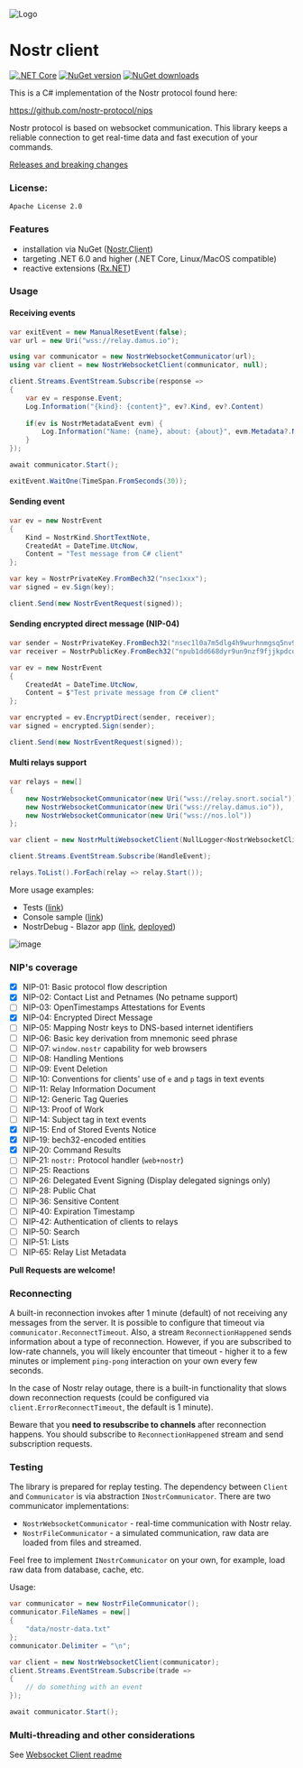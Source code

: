 ![Logo](https://raw.githubusercontent.com/Marfusios/nostr-client/master/nostr.png)
# Nostr client 
[![.NET Core](https://github.com/Marfusios/nostr-client/actions/workflows/dotnet-core.yml/badge.svg)](https://github.com/Marfusios/nostr-client/actions/workflows/dotnet-core.yml) [![NuGet version](https://badge.fury.io/nu/Nostr.Client.svg)](https://badge.fury.io/nu/Nostr.Client) [![NuGet downloads](https://img.shields.io/nuget/dt/Nostr.Client)](https://www.nuget.org/packages/Nostr.Client)

This is a C# implementation of the Nostr protocol found here:

https://github.com/nostr-protocol/nips

Nostr protocol is based on websocket communication. 
This library keeps a reliable connection to get real-time data and fast execution of your commands. 

[Releases and breaking changes](https://github.com/Marfusios/nostr-client/releases)

### License: 
    Apache License 2.0

### Features

* installation via NuGet ([Nostr.Client](https://www.nuget.org/packages/Nostr.Client))
* targeting .NET 6.0 and higher (.NET Core, Linux/MacOS compatible)
* reactive extensions ([Rx.NET](https://github.com/Reactive-Extensions/Rx.NET))

### Usage

#### Receiving events

```csharp
var exitEvent = new ManualResetEvent(false);
var url = new Uri("wss://relay.damus.io");

using var communicator = new NostrWebsocketCommunicator(url);
using var client = new NostrWebsocketClient(communicator, null);

client.Streams.EventStream.Subscribe(response =>
{
    var ev = response.Event;
    Log.Information("{kind}: {content}", ev?.Kind, ev?.Content)
            
    if(ev is NostrMetadataEvent evm) {
        Log.Information("Name: {name}, about: {about}", evm.Metadata?.Name, evm.Metadata?.About);
    }
});

await communicator.Start();

exitEvent.WaitOne(TimeSpan.FromSeconds(30));
```

#### Sending event

```csharp
var ev = new NostrEvent
{
    Kind = NostrKind.ShortTextNote,
    CreatedAt = DateTime.UtcNow,
    Content = "Test message from C# client"
};

var key = NostrPrivateKey.FromBech32("nsec1xxx");
var signed = ev.Sign(key);

client.Send(new NostrEventRequest(signed));
```

#### Sending encrypted direct message (NIP-04)

```csharp
var sender = NostrPrivateKey.FromBech32("nsec1l0a7m5dlg4h9wurhnmgsq5nv9cqyvdwsutk4yf3w4fzzaqw7n80ssdfzkg");
var receiver = NostrPublicKey.FromBech32("npub1dd668dyr9un9nzf9fjjkpdcqmge584c86gceu7j97nsp4lj2pscs0xk075");

var ev = new NostrEvent
{
    CreatedAt = DateTime.UtcNow,
    Content = $"Test private message from C# client"
};

var encrypted = ev.EncryptDirect(sender, receiver);
var signed = encrypted.Sign(sender);

client.Send(new NostrEventRequest(signed));
```

#### Multi relays support

```csharp
var relays = new[]
{
    new NostrWebsocketCommunicator(new Uri("wss://relay.snort.social")),
    new NostrWebsocketCommunicator(new Uri("wss://relay.damus.io")),
    new NostrWebsocketCommunicator(new Uri("wss://nos.lol"))
};

var client = new NostrMultiWebsocketClient(NullLogger<NostrWebsocketClient>.Instance, relays);

client.Streams.EventStream.Subscribe(HandleEvent);

relays.ToList().ForEach(relay => relay.Start());
```

More usage examples:
* Tests ([link](tests/Nostr.Client.Tests))
* Console sample ([link](test_integration/Nostr.Client.Sample.Console/Program.cs))
* NostrDebug - Blazor app ([link](apps/nostr-debug/NostrDebug.Web), [deployed](https://nostrdebug.com))

![image](https://raw.githubusercontent.com/Marfusios/nostr-client/master/apps/nostr-debug/NostrDebug.Web/wwwroot/nostr-preview.png)

### NIP's coverage

- [x] NIP-01: Basic protocol flow description
- [x] NIP-02: Contact List and Petnames (No petname support)
- [ ] NIP-03: OpenTimestamps Attestations for Events
- [x] NIP-04: Encrypted Direct Message
- [ ] NIP-05: Mapping Nostr keys to DNS-based internet identifiers
- [ ] NIP-06: Basic key derivation from mnemonic seed phrase
- [ ] NIP-07: `window.nostr` capability for web browsers
- [ ] NIP-08: Handling Mentions
- [ ] NIP-09: Event Deletion
- [ ] NIP-10: Conventions for clients' use of `e` and `p` tags in text events
- [ ] NIP-11: Relay Information Document
- [ ] NIP-12: Generic Tag Queries
- [ ] NIP-13: Proof of Work
- [ ] NIP-14: Subject tag in text events
- [x] NIP-15: End of Stored Events Notice
- [x] NIP-19: bech32-encoded entities
- [x] NIP-20: Command Results
- [ ] NIP-21: `nostr:` Protocol handler (`web+nostr`)
- [ ] NIP-25: Reactions
- [ ] NIP-26: Delegated Event Signing (Display delegated signings only)
- [ ] NIP-28: Public Chat
- [ ] NIP-36: Sensitive Content
- [ ] NIP-40: Expiration Timestamp
- [ ] NIP-42: Authentication of clients to relays
- [ ] NIP-50: Search
- [ ] NIP-51: Lists
- [ ] NIP-65: Relay List Metadata

**Pull Requests are welcome!**

### Reconnecting

A built-in reconnection invokes after 1 minute (default) of not receiving any messages from the server. 
It is possible to configure that timeout via `communicator.ReconnectTimeout`. 
Also, a stream `ReconnectionHappened` sends information about a type of reconnection. 
However, if you are subscribed to low-rate channels, you will likely encounter that timeout - higher it to a few minutes or implement `ping-pong` interaction on your own every few seconds. 

In the case of Nostr relay outage, there is a built-in functionality that slows down reconnection requests 
(could be configured via `client.ErrorReconnectTimeout`, the default is 1 minute).

Beware that you **need to resubscribe to channels** after reconnection happens. You should subscribe to `ReconnectionHappened` stream and send subscription requests. 

### Testing

The library is prepared for replay testing. The dependency between `Client` and `Communicator` is via abstraction `INostrCommunicator`. There are two communicator implementations: 
* `NostrWebsocketCommunicator` - real-time communication with Nostr relay.
* `NostrFileCommunicator` - a simulated communication, raw data are loaded from files and streamed.

Feel free to implement `INostrCommunicator` on your own, for example, load raw data from database, cache, etc. 

Usage: 

```csharp
var communicator = new NostrFileCommunicator();
communicator.FileNames = new[]
{
    "data/nostr-data.txt"
};
communicator.Delimiter = "\n";

var client = new NostrWebsocketClient(communicator);
client.Streams.EventStream.Subscribe(trade =>
{
    // do something with an event
});

await communicator.Start();
```

### Multi-threading and other considerations

See [Websocket Client readme](https://github.com/Marfusios/websocket-client#multi-threading)
